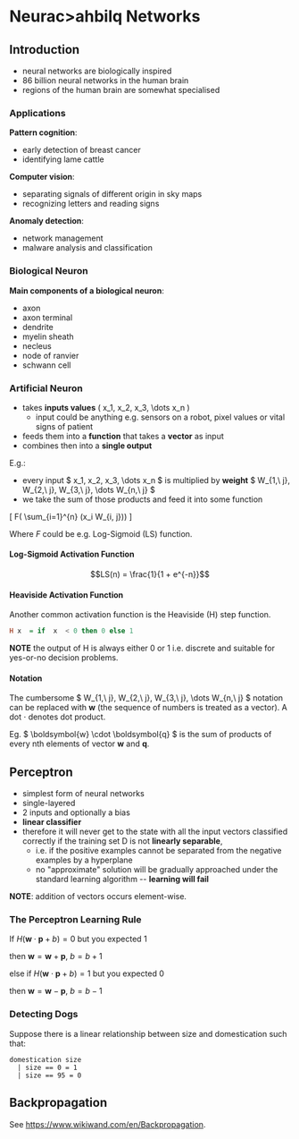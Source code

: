 # Neurac>a**hbi**lq Networks

## Introduction

-   neural networks are biologically inspired
-   86 billion neural networks in the human brain
-   regions of the human brain are somewhat specialised

### Applications

**Pattern cognition**:

-   early detection of breast cancer
-   identifying lame cattle

**Computer vision**:

-   separating signals of different origin in sky maps
-   recognizing letters and reading signs

**Anomaly detection**:

-   network management
-   malware analysis and classification

### Biological Neuron

**Main components of a biological neuron**:

-   axon
-   axon terminal
-   dendrite
-   myelin sheath
-   necleus
-   node of ranvier
-   schwann cell

### Artificial Neuron

-   takes **inputs values** \( x_1, x_2, x_3, \dots x_n \)
    -   input could be anything e.g. sensors on a robot, pixel values or vital
        signs of patient
-   feeds them into a **function** that takes a **vector** as input
-   combines then into a **single output**

E.g.:

-   every input $ x_1, x_2, x_3, \dots x_n $ is multiplied by **weight**
    $ W_{1,\ j}, W_{2,\ j}, W_{3,\ j}, \dots W_{n,\ j} $
-   we take the sum of  those products and feed it into some function

\[ F( \sum_{i=1}^{n} (x_i W_{i, j})) \]

Where $F$ could be e.g. Log-Sigmoid (LS) function.

#### Log-Sigmoid Activation Function

$$LS(n) = \frac{1}{1 + e^{-n}}$$

#### Heaviside Activation Function

Another common activation function is the Heaviside (H) step function.

```haskell
H x  = if  x  < 0 then 0 else 1
```

**NOTE** the output of H is always either 0 or 1 i.e. discrete and suitable for
yes-or-no decision problems.

#### Notation

The cumbersome $ W_{1,\ j}, W_{2,\ j}, W_{3,\ j}, \dots W_{n,\ j} $
notation can be replaced with **w** (the sequence of numbers is treated as
a vector). A dot $\cdot$ denotes dot product.

Eg. $ \boldsymbol{w} \cdot \boldsymbol{q} $ is the sum of products of every
nth elements of vector **w** and **q**.

## Perceptron

-   simplest form of neural networks
-   single-layered
-   2 inputs and optionally a bias
-   **linear classifier**
-   therefore it will never get to the state with all the input vectors
    classified correctly if the training set D is not **linearly separable**,
    -   i.e. if the positive examples cannot be separated from the negative
        examples by a hyperplane
    -   no "approximate" solution will be gradually approached under the
        standard learning algorithm -- **learning will fail**

**NOTE**: addition of vectors occurs element-wise.


### The Perceptron Learning Rule

If $H(\boldsymbol{w} \cdot \boldsymbol{p} + b) = 0$ but you expected $1$

then $\boldsymbol{w} = \boldsymbol{w} + \boldsymbol{p},\ b = b + 1$

else if $H(\boldsymbol{w} \cdot \boldsymbol{p} + b) = 1$ but you expected $0$

then $\boldsymbol{w} = \boldsymbol{w} - \boldsymbol{p},\ b = b - 1$

### Detecting Dogs

Suppose there is a linear relationship between size and domestication such
that:

``` {.haskell}
domestication size
  | size == 0 = 1
  | size == 95 = 0
```

## Backpropagation

See <https://www.wikiwand.com/en/Backpropagation>.
